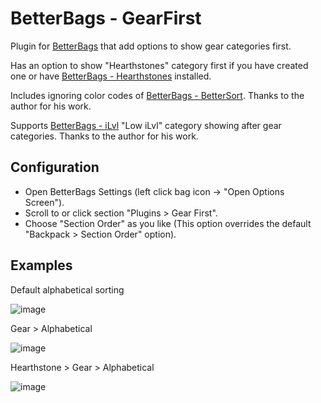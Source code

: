 ﻿# BetterBags - GearFirst

Plugin for [BetterBags](https://www.curseforge.com/wow/addons/better-bags) that add options to show gear categories first.

Has an option to show "Hearthstones" category first if you have created one or have [BetterBags - Hearthstones](https://www.curseforge.com/wow/addons/betterbags-hearthstones) installed.

Includes ignoring color codes of [BetterBags - BetterSort](https://www.curseforge.com/wow/addons/betterbags-bettersort). Thanks to the author for his work.

Supports [BetterBags - iLvl](https://www.curseforge.com/wow/addons/betterbags-ilvl) "Low iLvl" category showing after gear categories. Thanks to the author for his work.

## Configuration

- Open BetterBags Settings (left click bag icon -> "Open Options Screen").
- Scroll to or click section "Plugins > Gear First".
- Choose "Section Order" as you like (This option overrides the default "Backpack > Section Order" option).

## Examples

Default alphabetical sorting

![image](https://i.imgur.com/8JBkd6B_d.webp?maxwidth=760&fidelity=grand)

Gear > Alphabetical

![image](https://i.imgur.com/ZaEtwD2_d.webp?maxwidth=760&fidelity=grand)

Hearthstone > Gear > Alphabetical

![image](https://i.imgur.com/7mYT46h_d.webp?maxwidth=760&fidelity=grand)